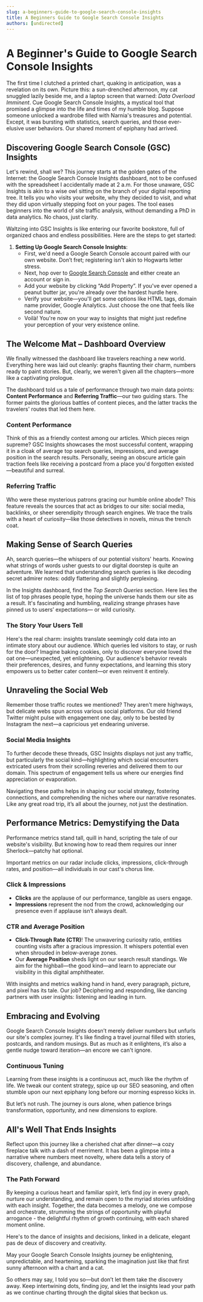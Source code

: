 ```yaml
---
slug: a-beginners-guide-to-google-search-console-insights
title: A Beginners Guide to Google Search Console Insights
authors: [undirected]
---
```



# A Beginner's Guide to Google Search Console Insights

The first time I clutched a printed chart, quaking in anticipation, was a revelation on its own. Picture this: a sun-drenched afternoon, my cat snuggled lazily beside me, and a laptop screen that warned: *Data Overload Imminent*. Cue Google Search Console Insights, a mystical tool that promised a glimpse into the life and times of my humble blog. Suppose someone unlocked a wardrobe filled with Narnia's treasures and potential. Except, it was bursting with statistics, search queries, and those ever-elusive user behaviors. Our shared moment of epiphany had arrived.

## Discovering Google Search Console (GSC) Insights

Let's rewind, shall we? This journey starts at the golden gates of the Internet: the Google Search Console Insights dashboard, not to be confused with the spreadsheet I accidentally made at 2 a.m. For those unaware, GSC Insights is akin to a wise owl sitting on the branch of your digital reporting tree. It tells you who visits your website, why they decided to visit, and what they did upon virtually stepping foot on your pages. The tool eases beginners into the world of site traffic analysis, without demanding a PhD in data analytics. No chaos, just clarity.

Waltzing into GSC Insights is like entering our favorite bookstore, full of organized chaos and endless possibilities. Here are the steps to get started:

1. **Setting Up Google Search Console Insights**: 
   - First, we'd need a Google Search Console account paired with our own website. Don’t fret; registering isn't akin to Hogwarts letter stress.
   - Next, hop over to [Google Search Console](https://search.google.com/search-console/about) and either create an account or sign in.
   - Add your website by clicking “Add Property”. If you've ever opened a peanut butter jar, you're already over the hardest hurdle here.
   - Verify your website—you'll get some options like HTML tags, domain name provider, Google Analytics. Just choose the one that feels like second nature.
   - Voilà! You're now on your way to insights that might just redefine your perception of your very existence online.

## The Welcome Mat – Dashboard Overview

We finally witnessed the dashboard like travelers reaching a new world. Everything here was laid out cleanly: graphs flaunting their charm, numbers ready to paint stories. But, clearly, we weren't given all the chapters—more like a captivating prologue. 

The dashboard told us a tale of performance through two main data points: **Content Performance** and **Referring Traffic**—our two guiding stars. The former paints the glorious battles of content pieces, and the latter tracks the travelers' routes that led them here.

### Content Performance

Think of this as a friendly contest among our articles. Which pieces reign supreme? GSC Insights showcases the most successful content, wrapping it in a cloak of average top search queries, impressions, and average position in the search results. Personally, seeing an obscure article gain traction feels like receiving a postcard from a place you'd forgotten existed—beautiful and surreal. 

### Referring Traffic

Who were these mysterious patrons gracing our humble online abode? This feature reveals the sources that act as bridges to our site: social media, backlinks, or sheer serendipity through search engines. We trace the trails with a heart of curiosity—like those detectives in novels, minus the trench coat.

## Making Sense of Search Queries

Ah, search queries—the whispers of our potential visitors' hearts. Knowing what strings of words usher guests to our digital doorstep is quite an adventure. We learned that understanding search queries is like decoding secret admirer notes: oddly flattering and slightly perplexing.

In the Insights dashboard, find the *Top Search Queries* section. Here lies the list of top phrases people type, hoping the universe hands them our site as a result. It's fascinating and humbling, realizing strange phrases have pinned us to users’ expectations— or wild curiosity.

### The Story Your Users Tell

Here's the real charm: insights translate seemingly cold data into an intimate story about our audience. Which queries led visitors to stay, or rush for the door? Imagine baking cookies, only to discover everyone loved the oat one—unexpected, yet enlightening. Our audience's behavior reveals their preferences, desires, and funny expectations, and learning this story empowers us to better cater content—or even reinvent it entirely.

## Unraveling the Social Web

Remember those traffic routes we mentioned? They aren't mere highways, but delicate webs spun across various social platforms. Our old friend Twitter might pulse with engagement one day, only to be bested by Instagram the next—a capricious yet endearing universe.

### Social Media Insights

To further decode these threads, GSC Insights displays not just any traffic, but particularly the social kind—highlighting which social encounters extricated users from their scrolling reveries and delivered them to our domain. This spectrum of engagement tells us where our energies find appreciation or evaporation.

Navigating these paths helps in shaping our social strategy, fostering connections, and comprehending the niches where our narrative resonates. Like any great road trip, it’s all about the journey, not just the destination.

## Performance Metrics: Demystifying the Data

Performance metrics stand tall, quill in hand, scripting the tale of our website's visibility. But knowing how to read them requires our inner Sherlock—patchy hat optional.

Important metrics on our radar include clicks, impressions, click-through rates, and position—all individuals in our cast's chorus line.

### Click & Impressions

- **Clicks** are the applause of our performance, tangible as users engage.
- **Impressions** represent the nod from the crowd, acknowledging our presence even if applause isn’t always dealt.

### CTR and Average Position

- **Click-Through Rate (CTR)**! The unwavering curiosity ratio, entities counting visits after a gracious impression. It whispers potential even when shrouded in below-average zones.
- Our **Average Position** sheds light on our search result standings. We aim for the highball—the good kind—and learn to appreciate our visibility in this digital amphitheater.

With insights and metrics walking hand in hand, every paragraph, picture, and pixel has its tale. Our job? Deciphering and responding, like dancing partners with user insights: listening and leading in turn.

## Embracing and Evolving

Google Search Console Insights doesn’t merely deliver numbers but unfurls our site's complex journey. It's like finding a travel journal filled with stories, postcards, and random musings. But as much as it enlightens, it’s also a gentle nudge toward iteration—an encore we can't ignore.

### Continuous Tuning

Learning from these insights is a continuous act, much like the rhythm of life. We tweak our content strategy, spice up our SEO seasoning, and often stumble upon our next epiphany long before our morning espresso kicks in.

But let’s not rush. The journey is ours alone, when patience brings transformation, opportunity, and new dimensions to explore. 

## All's Well That Ends Insights

Reflect upon this journey like a cherished chat after dinner—a cozy fireplace talk with a dash of merriment. It has been a glimpse into a narrative where numbers meet novelty, where data tells a story of discovery, challenge, and abundance.

### The Path Forward

By keeping a curious heart and familiar spirit, let’s find joy in every graph, nurture our understanding, and remain open to the myriad stories unfolding with each insight. Together, the data becomes a melody, one we compose and orchestrate, strumming the strings of opportunity with playful arrogance - the delightful rhythm of growth continuing, with each shared moment online.

Here's to the dance of insights and decisions, linked in a delicate, elegant pas de deux of discovery and creativity.

May your Google Search Console Insights journey be enlightening, unpredictable, and heartening, sparking the imagination just like that first sunny afternoon with a chart and a cat.

So others may say, I told you so—but don’t let them take the discovery away. Keep intertwining dots, finding joy, and let the insights lead your path as we continue charting through the digital skies that beckon us.
